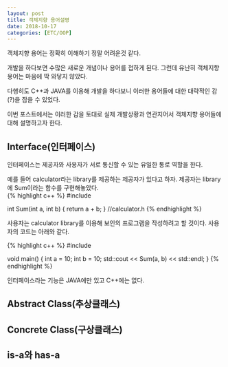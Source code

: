```yaml
---
layout: post
title: 객체지향 용어설명 
date: 2018-10-17
categories: [ETC/OOP]
---
```


객체지향 용어는 정확히 이해하기 정말 어려운것 같다.

개발을 하다보면 수많은 새로운 개념이나 용어를 접하게 된다. 그런데 유난히 객체지향 용어는 마음에 딱 와닿지 않았다.  

다행히도 C++과 JAVA를 이용해 개발을 하다보니 이러한 용어들에 대한 대략적인 감(?)을 잡을 수 있었다. 

이번 포스트에서는 이러한 감을 토대로 실제 개발상황과 연관지어서 객체지향 용어들에 대해 설명하고자 한다. 

## Interface(인터페이스)
인터페이스는 제공자와 사용자가 서로 통신할 수 있는 유일한 통로 역할을 한다.

예를 들어 calculator라는 library를 제공하는 제공자가 있다고 하자. 제공자는 library에 Sum이라는 함수를 구현해놓았다.   
{% highlight c++ %}
#include <iostream>

int Sum(int a, int b) {
 return a + b;
}
//calculator.h
{% endhighlight %}

사용자는 calculator library를 이용해 보인의 프로그램을 작성하려고 할 것이다. 사용자의 코드는 아래와 같다.

{% highlight c++ %}
#include <iostream>

void main() {
 int a = 10;
 int b = 10;
 std::cout << Sum(a, b) << std::endl;
}
{% endhighlight %}

인터페이스라는 기능은 JAVA에만 있고 C++에는 없다.




## Abstract Class(추상클래스)

## Concrete Class(구상클래스)

## is-a와 has-a

